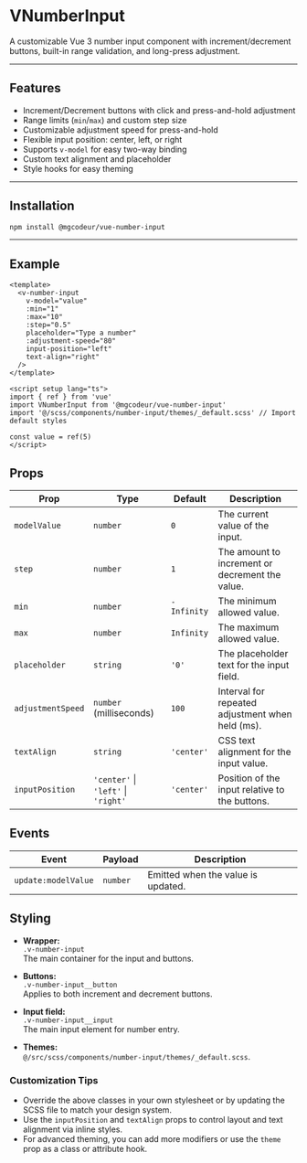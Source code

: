 # VNumberInput

A customizable Vue 3 number input component with increment/decrement buttons, built-in range validation, and long-press adjustment.

---

## Features

- Increment/Decrement buttons with click and press-and-hold adjustment
- Range limits (`min`/`max`) and custom step size
- Customizable adjustment speed for press-and-hold
- Flexible input position: center, left, or right
- Supports `v-model` for easy two-way binding
- Custom text alignment and placeholder
- Style hooks for easy theming

---

## Installation

```bash
npm install @mgcodeur/vue-number-input
```

---

## Example

```vue
<template>
  <v-number-input
    v-model="value"
    :min="1"
    :max="10"
    :step="0.5"
    placeholder="Type a number"
    :adjustment-speed="80"
    input-position="left"
    text-align="right"
  />
</template>

<script setup lang="ts">
import { ref } from 'vue'
import VNumberInput from '@mgcodeur/vue-number-input'
import '@/scss/components/number-input/themes/_default.scss' // Import default styles

const value = ref(5)
</script>
```

## Props

| Prop              | Type                                | Default     | Description                                      |
| ----------------- | ----------------------------------- | ----------- | ------------------------------------------------ |
| `modelValue`      | `number`                            | `0`         | The current value of the input.                  |
| `step`            | `number`                            | `1`         | The amount to increment or decrement the value.  |
| `min`             | `number`                            | `-Infinity` | The minimum allowed value.                       |
| `max`             | `number`                            | `Infinity`  | The maximum allowed value.                       |
| `placeholder`     | `string`                            | `'0'`       | The placeholder text for the input field.        |
| `adjustmentSpeed` | `number` (milliseconds)             | `100`       | Interval for repeated adjustment when held (ms). |
| `textAlign`       | `string`                            | `'center'`  | CSS text alignment for the input value.          |
| `inputPosition`   | `'center'` \| `'left'` \| `'right'` | `'center'`  | Position of the input relative to the buttons.   |

## Events

| Event               | Payload  | Description                        |
| ------------------- | -------- | ---------------------------------- |
| `update:modelValue` | `number` | Emitted when the value is updated. |

## Styling

- **Wrapper:**  
  `.v-number-input`  
  The main container for the input and buttons.

- **Buttons:**  
  `.v-number-input__button`  
  Applies to both increment and decrement buttons.

- **Input field:**  
  `.v-number-input__input`  
  The main input element for number entry.

- **Themes:**  
  `@/src/scss/components/number-input/themes/_default.scss`.

### Customization Tips

- Override the above classes in your own stylesheet or by updating the SCSS file to match your design system.
- Use the `inputPosition` and `textAlign` props to control layout and text alignment via inline styles.
- For advanced theming, you can add more modifiers or use the `theme` prop as a class or attribute hook.
